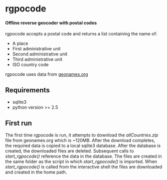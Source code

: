 # rgpocode
#### Offline reverse geocoder with postal codes

rgpocode accepts a postal code and returns a list containing the name of:

*	A place
*	First administrative unit
*	Second administrative unit
*   Third administrative unit
*	ISO country code

rgpocode uses data from [geonames.org](https://www.geonames.org/)

## Requirements

*	sqlite3
*	python version >= 2.5

## First run

The first time rgpocode is run, it attempts to download the *allCountries.zip* file from geonames.org which is ~120MB. After the download completes, the required data is copied to a local sqlite3 database. After the database is created, the downloaded files are deleted. Subsequent calls to *start_rgpocode()* reference the data in the database. The files are created in the same folder as the script in which *start_rgpocode()* is imported. When *start_rgpocode()* is called from the interactive shell the files are downloaded and created in the home path.
